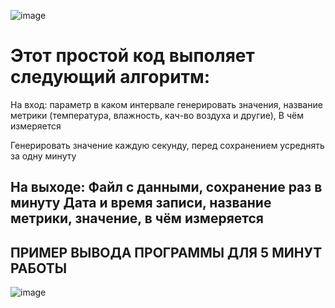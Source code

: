 ![image](https://github.com/user-attachments/assets/305f42e6-83c4-472e-99fa-931daf110ace)

# Этот простой код выполяет следующий алгоритм:
На вход: 
параметр в каком интервале генерировать значения,
название метрики (температура, влажность, кач-во воздуха и другие),
В чём измеряется

Генерировать значение каждую секунду, перед сохранением усреднять за одну минуту

На выходе: 
Файл с данными, сохранение раз в минуту
Дата и время записи, название метрики, значение, в чём измеряется
------------------------------------------
ПРИМЕР ВЫВОДА ПРОГРАММЫ ДЛЯ 5 МИНУТ РАБОТЫ
------------------------------------------
![image](https://github.com/user-attachments/assets/dea913d0-f876-48c9-bdc3-25e920bf6fa7)

 
